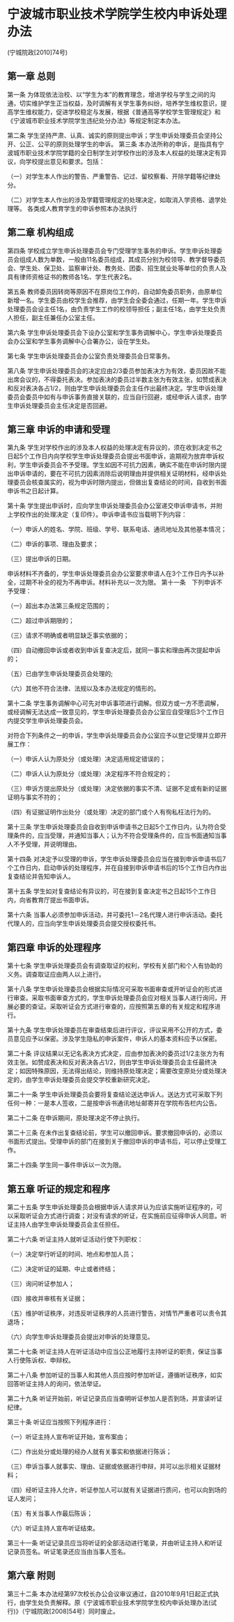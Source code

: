 # 宁波城市职业技术学院学生校内申诉处理办法

(宁城院政[2010]74号)

## 第一章  总则

第一条  为体现依法治校、以“学生为本”的教育理念，增进学校与学生之间的沟通，切实维护学生正当权益，及时调解有关学生事务纠纷，培养学生维权意识，提高学生维权能力，促进学校稳定与发展，根据《普通高等学校学生管理规定》和《宁波城市职业技术学院学生违纪处分办法》等规定制定本办法。

第二条  学生坚持严肃、认真、诚实的原则提出申诉；学生申诉处理委员会坚持公开、公正、公平的原则处理学生的申诉。
第三条  本办法所称的申诉，是指具有宁波城市职业技术学院学籍的全日制学生对学校作出的涉及本人权益的处理决定有异议，向学校提出意见和要求。包括：

（一）对学生本人作出的警告、严重警告、记过、留校察看、开除学籍等纪律处分。

（二）对学生本人作出的涉及学籍管理规定的处理决定，如取消入学资格、退学处理等。
各类成人教育学生的申诉参照本办法执行


## 第二章  机构组成

第四条  学校成立学生申诉处理委员会专门受理学生事务的申诉。学生申诉处理委员会组成人数为单数，一般由11名委员组成，其成员分别为校领导、教学督导委员会、学生处、保卫处、监察审计处、教务处、团委、招生就业处等单位的负责人及具有律师资格证书的教师各1名、学生代表2名。

第五条  教师委员因转岗等原因不在原岗位工作的，自动卸免委员职务，由原单位新增一名。学生委员由校学生会推荐，由学生会全委会通过，任期一年。学生申诉处理委员会设主任1名，由负责学生工作的校领导担任；副主任1名，由学生处负责人担任，副主任兼任办公室主任。

第六条  学生申诉处理委员会下设办公室和学生事务调解中心，学生申诉处理委员会办公室和学生事务调解中心合署办公，设在学生处。

第七条  学生申诉处理委员会办公室负责处理委员会日常事务。

第八条  学生申诉处理委员会的决定应由2/3委员参加表决方为有效，委员因故不能出席会议的，不得委托表决。参加表决的委员过半数主张为有效主张，如赞成表决和反对表决各占1/2，则由学生申诉处理委员会主任作出最终决定。学生申诉处理委员会委员中如有与申诉事务直接关联的，应当自行回避，或经申诉人请求，由学生申诉处理委员会主任决定是否回避。

## 第三章  申诉的申请和受理

第九条  学生对学校作出的涉及本人权益的处理决定有异议的，须在收到决定书之日起5个工作日内向学校学生申诉处理委员会提出书面申诉，逾期视为放弃申诉权利，学生申诉委员会不予受理。学生如因不可抗力因素，确实不能在申诉时限内提出申诉申请的，要在不可抗力因素消除后说明理由并提供相关证明材料，经申诉处理委员会核查属实的，视为申诉时限内提出，但做出复查结论的时间，自收到书面申诉书之日起计算。

第十条  学生提出申诉时，应向学生申诉处理委员会办公室递交申诉申请书，并附上学校作出的处理决定（复印件）。申诉申请书应当载明下列内容：

（一）申诉人的姓名、学院、班级、学号、联系电话、通讯地址及其他基本情况；

（二）申诉的事项、理由及要求；

（三）提出申诉的日期。

申诉材料不齐备的，学生申诉处理委员会办公室要求申请人在3个工作日内予以补全，过期不补全的视为不再申诉。材料补充以一次为限。
第十一条　下列申诉不予受理：

（一）超出本办法第三条规定范围的；

（二）超过申诉期限的；

（三）请求不明确或者明显缺乏事实依据的；

（四）自动撤回申诉或者收到申诉复查决定后，就同一事实和理由再次提起申诉的；

（五）已由学生申诉处理委员会处理的;

（六）其他不符合法律、法规以及本办法规定的情形的。

第十二条  学生事务调解中心可先对申诉事项进行调解。但双方或一方不愿调解，或经调解无法达成一致意见的，学生申诉处理委员会办公室应自受理后3个工作日内提交学生申诉处理委员会。

对符合下列条件之一的申诉，学生申诉处理委员会办公室应予以登记受理并立即开展工作：

（一）申诉人认为原处分（或处理）决定适用规定错误的；

（二）申诉人认为原处分（或处理）决定程序不符合规定的；

（三）申诉方提出原处分（或处理）决定依据的事实不清、证据不足或有新的证据证明与事实不符的；

（四）有证据证明作出处分（或处理）决定的部门或个人有徇私枉法行为的。

第十三条  学生申诉处理委员会自收到申诉申请书之日起5个工作日内，认为符合受理条件的，应当受理，并通知当事人；认为不符合受理条件的，应当书面通知当事人不予受理，并说明理由。

第十四条  对决定予以受理的申诉，学生申诉处理委员会应当在接到申诉申请书后7个工作日内，启动申诉的处理程序，并在自接到申诉申请书后的15个工作日内作出复查结论并告知申诉人。

第十五条  学生如对复查结论有异议的，可在接到复查决定书之日起15个工作日内，向省教育厅提出书面申诉。

第十六条  当事人必须参加申诉活动，并可委托1－2名代理人进行申诉活动。委托代理人的，应当向学生申诉处理委员会提交授权委托书。

## 第四章  申诉的处理程序

第十七条  学生申诉处理委员会有调查取证的权利，学校有关部门和个人有协助的义务。调查取证应由两人以上进行。

第十八条  学生申诉处理委员会根据实际情况可采取书面审查或开听证会的形式进行审查。采取书面审查方式的，学生申诉处理委员会应对相关当事人进行询问，开展必要的查证。采取听证会方式进行审查的，应按照第五章的有关规定和程序进行。

第十九条  学生申诉处理委员在审查结束后进行评议，评议采用不公开的方式，委员意见应予以保密。涉及学生隐私的申诉案件，申诉人的基本资料应予以保密。

第二十条  评议结果以无记名表决方式决定，应由参加表决的委员过1/2主张方为有效主张。如赞成表决和反对表决各占1/2，则由学生申诉处理委员会主任最终决定；如因特殊原因，无法得出结论，则维持原处理决定；需要改变原处分或处理决定的，由学生申诉处理委员会提交学校重新研究决定。

第二十一条  学生申诉处理委员会要将复查结论送达申诉人。送达方式可采取下列任何一种：一是本人签收，二是按申诉书通讯地址邮寄并在学院布告栏内公告。

第二十二条 在申诉期间，原处理决定不停止执行。

第二十三条  在未作出复查结论前，学生可以撤回申诉。要求撤回申诉的，必须以书面形式提出。受理申诉的部门在接到关于撤回申诉的申请书后，可以停止受理工作。

第二十四条 学生同一事件申诉以一次为限。

## 第五章  听证的规定和程序

第二十五条  学生申诉处理委员会根据申诉人请求并认为应该实施听证程序的，可以采取听证会方式进行调查；对没有请求的听证，在实施前应征得申诉人同意。听证主持人由学生申诉处理委员会主任担任。

第二十六条   听证主持人就听证活动行使下列职权：

（一）决定举行听证的时间、地点和参加人员；

（二）决定听证的延期、中止或者终结；

（三）询问听证参加人；

（四）接收并审核有关证据；

（五）维护听证秩序，对违反听证秩序的人员进行警告，对情节严重者可以责令其退场；

（六）向学生申诉处理委员会提出对申诉的处理意见。

第二十七条  听证主持人在听证活动中应当公正地履行主持听证的职责，保证当事人行使陈诉权、申辩权。

第二十八条  参加听证的当事人和其他人员应按时参加听证，遵循听证秩序，如实回答听证主持人的询问，依法举证。

第二十九条  听证开始前，听证记录员应当查明听证参加人是否到场，并宣读听证纪律。

第三十条  听证应当按照下列程序进行：

（一）听证主持人宣布听证开始，宣布案由；

（二）作出处分或处理的经办人就有关事实和依据进行陈诉；

（三）申诉当事人就事实、理由、证据或依据进行申辩，并可以出示相关证据材料；

（四）经听证主持人允许，听证参加人可以就有关证据进行质问，也可以向到场的证人发问；

（五）有关当事人作最后陈诉；

（六）听证主持人宣布听证结束。

第三十一条  听证记录员应当将听证的全部活动进行笔录，并由听证主持人和听证记录员签名。听证笔录还应当由当事人签名。

## 第六章    附则

第三十二条  本办法经第97次校长办公会议审议通过，自2010年9月1日起正式执行，由学生处负责解释。原《宁波城市职业技术学院学生校内申诉处理办法(试行)》（宁城院政[2008]54号）同时废止。
